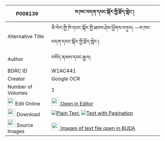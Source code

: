 |P008139|ས་ཁང་བདག་དབང་སྐོར་གྱི་རྩོད་གླེང་། 
| --- | --- 
|Alternative Title |མི་སེར་གྱི་ཁེ་དབང་སྐོར་གྱི་ཐབས་ཤེས་ཕྱོགས་བཏུས། －ས་ཁང་བདག་དབང་སྐོར་གྱི་རྩོད་གླེང་།
|Author| བསོད་ནམས་དབང་རྒྱལ།
|BDRC ID | W1AC441
|Creator | Google OCR
|Number of Volumes| 1
|<img width="25" src="https://img.icons8.com/color/25/000000/edit-property.png">Edit Online| [<img width="25" src="https://avatars.githubusercontent.com/u/45091458?s=200&v=4"> Open in Editor](http://editor.openpecha.org/P008139)
|<img width="25" src="https://img.icons8.com/fluent/48/000000/download-2.png"/>  Download | [![](https://img.icons8.com/color/20/000000/txt.png)Plain Text](https://github.com/Openpecha/P008139/releases/download/v2/sa_khangdak_wang_kor_gyi_tsole_plain_P008139.zip), [![](https://img.icons8.com/color/20/000000/txt.png)Text with Pagination](https://github.com/Openpecha/P008139/releases/download/v2/sa_khangdak_wang_kor_gyi_tsole_pages_P008139.zip)
|<img width="25" src="https://img.icons8.com/plasticine/100/000000/pictures-folder.png"/>  Source Images | [<img width="25" src="https://library.bdrc.io/icons/BUDA-small.svg"> Images of text file open in BUDA](https://library.bdrc.io/show/bdr:W1AC441)